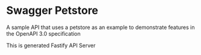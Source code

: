 # Swagger Petstore

A sample API that uses a petstore as an example to demonstrate features in the OpenAPI 3.0 specification

This is generated Fastify API Server
